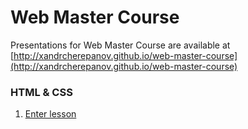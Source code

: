 Web Master Course
=================

Presentations for Web Master Course are available at [http://xandrcherepanov.github.io/web-master-course](http://xandrcherepanov.github.io/web-master-course)

### HTML & CSS

1. [Enter lesson](http://xandrcherepanov.github.io/web-master-course/lesson01.html)
